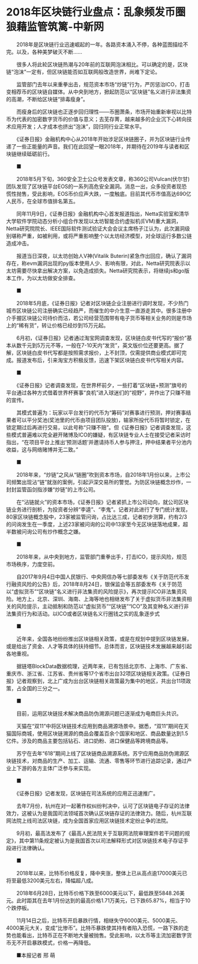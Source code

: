 # 2018年区块链行业盘点：乱象频发币圈狼藉监管筑篱-中新网

　　2018年是区块链行业迅速崛起的一年。各路资本涌入不停，各种蓝图描绘不完。以及，各种美梦破灭不断……

　　很多人将此轮区块链热潮与20年前的互联网泡沫相比。可以确定的是，区块链“泡沫”一定有，但区块链能否如互联网般改造世界，尚难下定论。

　　监管部门去年以来重拳出击，规范资本市场“炒链”行为，严厉惩治ICO，打击变相荐币的区块链自媒体。从中央到地方，掀起防范以“区块链”名义进行非法集资的高潮，不断给区块链“排毒瘦身”。

　　而瘦身后的区块链也正逐步回归理性——币圈萧条，市场开始重新审视以比特币为代表的加密数字货币的价值与意义；去芜存菁，越来越多的企业沉下心转向技术应用开发；人才成本也挤出“泡沫”，回归同行业正常水平。

　　《证券日报》金融机构中心从2018年开始涉足区块链圈子，并为区块链行业传递了一些正能量的声音。我们在此回望一眼2018年，并期待在2019年与读者和区块链继续砥砺前行。

　　■

　　2018年5月下旬，360安全卫士公众号发表文章，称360公司Vulcan(伏尔甘)团队发现了区块链平台EOS的一系列高危安全漏洞。消息一出，众多投资者现恐慌性抛售，受此影响，EOS币价应声大跌，一度触底。目前其代币市值高达690亿人民币，在全球市值排名第五。

　　同年11月9日，《证券日报》金融机构中心首发报道指出，Netta实验室和清华大学软件学院动态分析小组合作发现以太坊智能合约虚拟机(EVM)重大漏洞，Netta研究院院长、IEEE国际软件测试验证大会会议主席杨子江认为，此次漏洞级别堪称严重，如被利用，或将严重影响整个以太坊经济模型，对全球运行多数公链造成冲击。

　　报道当日深夜，以太坊创始人V神(Vitalik Buterin)紧急作出回应，确认了漏洞存在，称evm漏洞出现的py版本使用人少、影响有限，对此，Netta研究院表示以太坊需要尽快拿出解决方案，以免造成损失。Netta研究院表示，将继续js和go版本工作，为以太坊做安全排查。

　　■

　　2018年5月底，《证券日报》记者对区块链企业注册进行调时发现，不少热门城市区块链公司注册确实已经趋严，而催生的中介生意一直游走其中。很多注册中介手握区块链公司待价而沽，若公司经营范围带有电子货币等相关业务的则是市场上的“稀有货”，转让价格已经炒到15万元起。

　　6月初，《证券日报》记者通过淘宝网调查发现，区块链白皮书代写的“报价”基本从数千元到5万元不等，一般在7-10天内“发货”，英文版价位还要更高。据了解，区块链白皮书代写都是按照需求报价，上不封顶，仅需提供商业模式即可完成。报道发布后，引来淘宝方积极反馈，迅速下架区块链白皮书代写相关内容。

　　■

　　《证券日报》记者调查发现，在世界杯前夕，一些打着“区块链+预测”旗号的平台通过各种方式借着世界杯赛事“良机”进入球迷们的“视野”，并作出了只赚不赔的宣传。

　　其模式普遍为：玩家以平台发行的代币为“筹码”对赛事进行预测，押对赛事结果者可以平分奖池(奖池里的代币由项目团队投放)，输家所投代币将暂时锁定，在锁定期过后再进行交易，以此号称“只赚不赔”。但《证券日报》记者调查发现，这些模式普遍难以完全避开赌博及ICO的嫌疑，有区块链专业人士在接受记者采访时指出，“在项目平台上推出‘预测话题’并邀请持币人参与押注，押中结果者平分池内收益，这与网络赌博并无二致。”

　　■

　　2018年来，“炒链”之风从“链圈”吹到资本市场，自2018年1月份以来，上市公司频繁出现沾“链”就涨的案例，引起沪深交易所的警觉。为防区块链概念炒作，一封封监管函剑指涉嫌“炒链”的上市公司。

　　在“沾链就火”的资本市场，《证券日报》记者紧抓上市公司动向，就公司区块链业务进行剖析，为投资者分辨“李逵”、“李鬼”。记者对此进行了专门统计发现，80家区块链概念股中，23家被监管问询，占比达三成，记者初步测算，约有2/3的问询发生在一季度，上述23家被问询的公司中13家至今无区块链落地成果，超半数被问询公司有炒作概念之嫌。

　　■

　　2018年来，从中央到地方，监管部门重拳出手，打击ICO，提示风险，规范市场秩序，力度空前。

　　自2017年9月4日中国人民银行、中央网信办等七部委发布《关于防范代币发行融资风险的公告》后，2018年8月24日，银保监会等五部委发布《关于防范以“虚拟货币”“区块链”名义进行非法集资的风险提示》，再次提示ICO非法集资风险。地方上，北京、深圳、海南、上海等地也相继发布了关于虚拟货币非法集资相关的风险提示，主动抵制和防范以“虚拟货币”“区块链”“ICO”及其变种名义进行非法集资行为和活动。以ICO或者区块链名义行圈钱之实的乱象逐步式

　　■

　　近年来，全国各地纷纷推出区块链相关政策，或是在规划中提到区块链发展，或是给出了资金、人才等具体的扶持细节。总体而言，区块链技术发展越来越引起各地重视。

　　据链塔BlockData数据梳理，近两年来，已有包括北京市、上海市、广东省、重庆市、浙江省、江苏省、贵州省等17个省市出台32项区块链相关政策。《证券日报》记者观察到，北上广成为出台区块链相关政策最为集中的地区，共出台11项政策，占全国的三分之一。

　　■

　　目前，运用区块链技术解决商品防伪溯源问题已逐渐成为电商巨头共识。

　　天猫在“双11”中将区块链技术应用到商品溯源场景中。据悉，“双11”期间在天猫国际商城，使用区块链溯源的商品会覆盖百余个国家和地区、商品数量达到1.5亿件。涉及的商品主要包括钻石、进口奶粉、进口保健品等跨境商品等。

　　苏宁在去年“618”期间上线了区块链商品溯源系统。苏宁应用商品防伪溯源区块链技术，对商品的生产、加工、运输、流通、零售等环节进行追踪记录，通过产业上下游的各方主体广泛参与来实现。

　　■

　　《证券日报》记者发现，区块链在司法系统的应用正迅速推广。

　　去年7月份，杭州在对一起著作权纠纷判决中，认可了区块链电子存证的法律效力，这被认为是我国司法领域首次确认区块链存证的法律效力。随后，杭州互联网法院上线司法区块链，成为全国首家应用区块链技术定纷止争的法院。

　　9月初，最高法发布了《最高人民法院关于互联网法院审理案件若干问题的规定》，其中第11条规定被认为是我国首次以司法解释形式对区块链技术电子存证手段进行法律确认。

　　■

　　2018年以来，比特币价格反复，降中夹涨，整体上已从高点逾17000美元已将至最低3200美元左右，降幅超八成。

　　2018年6月28日，比特币价格下跌至6000美元以下，最低跌至5848.26美元。此时距其在去年1月份达到的最高价格1.71万美元，已下跌65.87%，相当于10个跌停板。

　　11月14日之后，比特币开启暴跌行情，相继失守6000美元、5000美元、4000美元大关，变成“比惨币”。比特币暴跌使其持有者陷入恐慌，一路下跌的走势也能看出，比特币正在不断地大量被抛售。受此影响，以太币等主流加密数字货币无不开启暴跌模式，价格一再降低。

　　■本报记者 邢 萌
